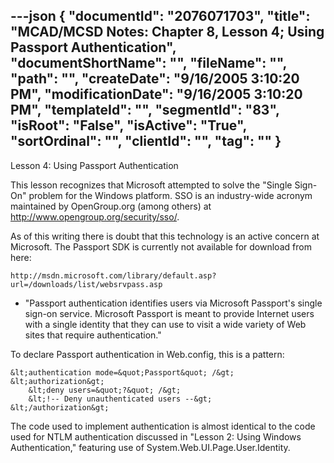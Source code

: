---json
{
  "documentId": "2076071703",
  "title": "MCAD/MCSD Notes: Chapter 8, Lesson 4; Using Passport Authentication",
  "documentShortName": "",
  "fileName": "",
  "path": "",
  "createDate": "9/16/2005 3:10:20 PM",
  "modificationDate": "9/16/2005 3:10:20 PM",
  "templateId": "",
  "segmentId": "83",
  "isRoot": "False",
  "isActive": "True",
  "sortOrdinal": "",
  "clientId": "",
  "tag": ""
}
---

Lesson 4: Using Passport Authentication

This lesson recognizes that Microsoft attempted to solve the &quot;Single Sign-On&quot; problem for the Windows platform. SSO is an industry-wide acronym maintained by OpenGroup.org (among others) at http://www.opengroup.org/security/sso/.

As of this writing there is doubt that this technology is an active concern at Microsoft. The Passport SDK is currently not available for download from here:

    http://msdn.microsoft.com/library/default.asp?url=/downloads/list/websrvpass.asp

* &quot;Passport authentication identifies users via Microsoft Passport's single sign-on service. Microsoft Passport is meant to provide Internet users with a single identity that they can use to visit a wide variety of Web sites that require authentication.&quot;

To declare Passport authentication in Web.config, this is a pattern:

    &lt;authentication mode=&quot;Passport&quot; /&gt;
    &lt;authorization&gt;
        &lt;deny users=&quot;?&quot; /&gt;
        &lt;!-- Deny unauthenticated users --&gt;
    &lt;/authorization&gt;

The code used to implement authentication is almost identical to the code used for NTLM authentication discussed in &quot;Lesson 2: Using Windows Authentication,&quot; featuring use of System.Web.UI.Page.User.Identity.
